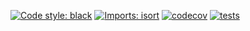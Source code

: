 [![Code style: black](https://img.shields.io/badge/code%20style-black-000000.svg)](https://github.com/psf/black)
[![Imports: isort](https://img.shields.io/badge/%20imports-isort-%231674b1?style=flat&labelColor=ef8336)](https://pycqa.github.io/isort/)
[![codecov](https://codecov.io/gh/mscheltienne/eeg-flow/branch/main/graph/badge.svg?token=HESRX5BTRN)](https://codecov.io/gh/mscheltienne/eeg-flow)
[![tests](https://github.com/mscheltienne/eeg-flow/actions/workflows/pytest.yaml/badge.svg?branch=main)](https://github.com/mscheltienne/eeg-flow/actions/workflows/pytest.yaml)
